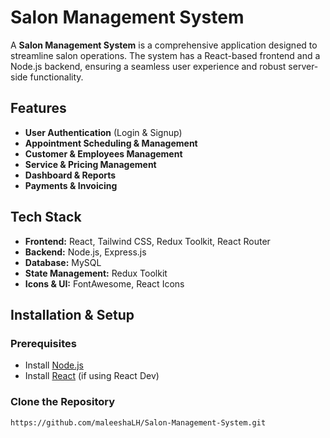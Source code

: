 # Salon Management System

A **Salon Management System** is a comprehensive application designed to streamline salon operations. The system has a React-based frontend and a Node.js backend, ensuring a seamless user experience and robust server-side functionality.

## Features
- **User Authentication** (Login & Signup)
- **Appointment Scheduling & Management**
- **Customer & Employees Management**
- **Service & Pricing Management**
- **Dashboard & Reports**
- **Payments & Invoicing**

## Tech Stack
- **Frontend:** React, Tailwind CSS, Redux Toolkit, React Router
- **Backend:** Node.js, Express.js
- **Database:** MySQL
- **State Management:** Redux Toolkit
- **Icons & UI:** FontAwesome, React Icons

## Installation & Setup

### Prerequisites
- Install [Node.js](https://nodejs.org/)
- Install [React](https://react.dev/) (if using React Dev)

### Clone the Repository
```bash
https://github.com/maleeshaLH/Salon-Management-System.git
